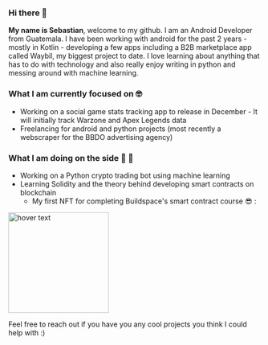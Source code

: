 ### Hi there 👋

**My name is Sebastian**, welcome to my github. I am an Android Developer from Guatemala. I have been working with android for the past 2 years - mostly in Kotlin - developing a few apps including a B2B marketplace app called Waybil, my biggest project to date. I love learning about anything that has to do with technology and also really enjoy writing in python and messing around with machine learning.

### What I am currently focused on 🤓

- Working on a social game stats tracking app to release in December - It will initially track Warzone and Apex Legends data
- Freelancing for android and python projects (most recently a webscraper for the BBDO advertising agency)

### What I am doing on the side 🦾 🤖 

- Working on a Python crypto trading bot using machine learning
- Learning Solidity and the theory behind developing smart contracts on blockchain
    - My first NFT for completing Buildspace's smart contract course 😎 :
<p align="left">
  <img src="https://lh3.googleusercontent.com/tTbVoW80HiFUiqWPodlWmT7HCCZg765Uq3vn8AwaatgOvlpLaaoiDuyU3cikt3J6lNtd2FFAKMQ7cWxDqfyfUWobnNRpvbP8AcaqxA=w600" width="200" title="hover text">
</p>


Feel free to reach out if you have you any cool projects you think I could help with :) 
